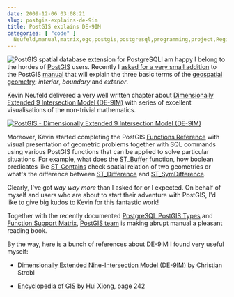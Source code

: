 ```yaml
---
date: 2009-12-06 03:08:21
slug: postgis-explains-de-9im
title: PostGIS explains DE-9IM
categories: [ "code" ]
  Neufeld,manual,matrix,ogc,postgis,postgresql,programming,project,Regina Obe,spatial
---
```


![PostGIS spatial database extension for PostgreSQL](/images/logos/postgis-globe-logo.gif)I am happy I belong to the hordes of [PostGIS](http://postgis.org/) users. Recently I [asked for a very small addition](http://trac.osgeo.org/postgis/ticket/274) to the PostGIS [manual](http://postgis.org/documentation/manual-svn/) that will explain the three basic terms of the [geospatial geometry](http://www.opengeospatial.org/standards/sfs/): _interior_, _boundary_ and _exterior_.





Kevin Neufeld delivered a very well written chapter about [Dimensionally Extended 9 Intersection Model (DE-9IM)](http://postgis.org/documentation/manual-svn/ch04.html#DE-9IM) with series of excellent visualisations of the non-trivial mathematics.





[![PostGIS - Dimensionally Extended 9 Intersection Model (DE-9IM)](http://farm3.static.flickr.com/2568/4161103255_42353a284f_o.png)](http://www.flickr.com/photos/mloskot/4161103255/)





Moreover, Kevin started completing the PostGIS [Functions Reference](http://postgis.org/documentation/manual-svn/reference.html) with visual presentation of geometric problems together with SQL commands using various PostGIS functions that can be applied to solve particular situations. For example, what does the [ST_Buffer](http://postgis.org/documentation/manual-svn/ST_Buffer.html ) function, how boolean predicates like [ST_Contains](http://postgis.org/documentation/manual-svn/ST_Contains.html) check spatial relation of two geometries or what's the difference between [ST_Difference](http://postgis.org/documentation/manual-svn/ST_Difference.html) and [ST_SymDifference](http://postgis.org/documentation/manual-svn/ST_SymDifference.html).





Clearly, I've got _way way more_ than I asked for or I expected. On behalf of myself and users who are about to start their adventure with PostGIS, I'd like to give big kudos to Kevin for this fantastic work!





Together with the recently documented [PostgreSQL PostGIS Types](http://www.postgis.org/documentation/manual-svn/reference.html#PostGIS_Types) and [Function Support Matrix](/?p=1588), [PostGIS team](http://en.wikipedia.org/wiki/PostGIS) is making abrupt manual a pleasant reading book.





By the way, here is a bunch of references about DE-9IM I found very useful myself:




  * [Dimensionally Extended Nine-Intersection Model (DE-9IM)](http://gis.hsr.ch/wiki/images/3/3d/9dem_springer.pdf) by Christian Strobl


  * [Encyclopedia of GIS](http://www.springer.com/book/978-0-387-30858-6) by Hui Xiong, page 242


